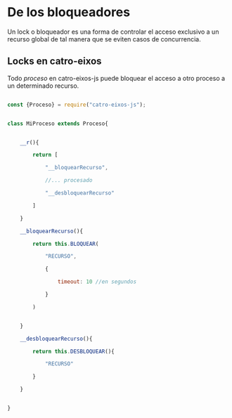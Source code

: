 # De los bloqueadores

Un lock o bloqueador es una forma de controlar el acceso exclusivo a un recurso global de tal manera que se eviten casos de concurrencia. 

## Locks en catro-eixos

Todo *proceso* en catro-eixos-js puede bloquear el acceso a otro proceso a un determinado recurso. 


```js

const {Proceso} = require("catro-eixos-js");


class MiProceso extends Proceso{


	__r(){

		return [

			"__bloquearRecurso",

			//... procesado

			"__desbloquearRecurso"

		]

	}

	__bloquearRecurso(){

		return this.BLOQUEAR(

			"RECURSO",

			{

				timeout: 10 //en segundos

			}

		)


	}

	__desbloquearRecurso(){

		return this.DESBLOQUEAR(){

			"RECURSO"

		}

	}


}




```
